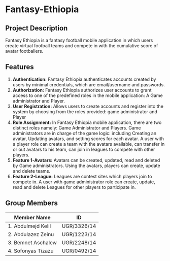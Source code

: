 # Fantasy-Ethiopia
## Project Description
Fantasy Ethiopia is a fantasy football mobile application in which users create virtual football teams and compete in with the cumulative score of avatar footballers. 

## Features

1. **Authentication:** Fantasy Ethiopia authenticates accounts created by users by minimal credentials, which are email/username and passwords.
2. **Authorization:** Fantasy Ethiopia authorizes user accounts to grant access to one of the predefined roles in the mobile application: A Game administrator and Player.
3. **User Registration:** Allows users to create accounts and register into the system by choosing from the roles provided: game administrator and Player
4. **Role Assignment:** In Fantasy Ethiopia mobile application, there are two distinct roles namely: Game Administrator and Players. 
Game administrators are in charge of the game logic: including Creating an avatar, Updating avatars, and setting scores for each avatar.
A user with a player role can create a team with the avatars available, can transfer in or out avatars to his team, can join in leagues to compete with other players.
5. **Feature 1-Avatars:** Avatars can be created, updated, read and deleted by Game administrators. Using the avatars, players can create, update and delete teams.
6. **Feature 2-League:** Leagues are contest sites which players join to compete in. A user with game administrator role can create, update, read and delete Leagues for other players to participate in.
   
## Group Members
| Member Name    | ID |
|--------------|:-----:|
| 1. Abdulmejd Kelil | UGR/3326/14 |     
| 2. Abdulazez Zeinu | UGR/1223/14|         
| 3. Bemnet Aschalew | UGR/2248/14 |     
| 4. Sofonyas Tizazu | UGR/0492/14|  

